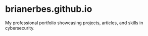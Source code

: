 # brianerbes.github.io
My professional portfolio showcasing projects, articles, and skills in cybersecurity.
